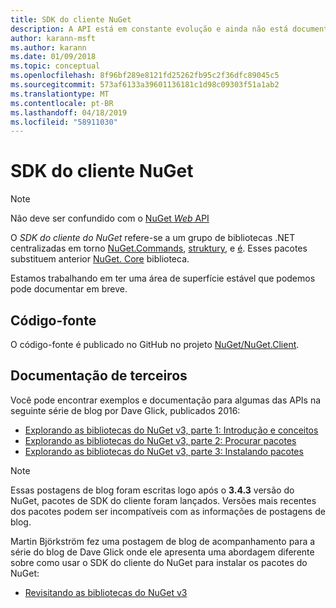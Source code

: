 ```yaml
---
title: SDK do cliente NuGet
description: A API está em constante evolução e ainda não está documentado, mas os exemplos estão disponíveis no blog de Dave Glick.
author: karann-msft
ms.author: karann
ms.date: 01/09/2018
ms.topic: conceptual
ms.openlocfilehash: 8f96bf289e8121fd25262fb95c2f36dfc89045c5
ms.sourcegitcommit: 573af6133a39601136181c1d98c09303f51a1ab2
ms.translationtype: MT
ms.contentlocale: pt-BR
ms.lasthandoff: 04/18/2019
ms.locfileid: "58911030"
---
```

# <a name="nuget-client-sdk"></a>SDK do cliente NuGet

> [!Note]
> Não deve ser confundido com o [NuGet *Web* API](https://docs.microsoft.com/en-us/nuget/api/overview)

O *SDK do cliente do NuGet* refere-se a um grupo de bibliotecas .NET centralizadas em torno [NuGet.Commands](https://www.nuget.org/packages/NuGet.Commands), [struktury](https://www.nuget.org/packages/NuGet.Packaging), e [é](https://www.nuget.org/packages/NuGet.Protocol). Esses pacotes substituem anterior [NuGet. Core](https://www.nuget.org/packages/NuGet.Core/) biblioteca.

Estamos trabalhando em ter uma área de superfície estável que podemos pode documentar em breve.

## <a name="source-code"></a>Código-fonte

O código-fonte é publicado no GitHub no projeto [NuGet/NuGet.Client](https://github.com/NuGet/NuGet.Client).

## <a name="third-party-documentation"></a>Documentação de terceiros

Você pode encontrar exemplos e documentação para algumas das APIs na seguinte série de blog por Dave Glick, publicados 2016:

- [Explorando as bibliotecas do NuGet v3, parte 1: Introdução e conceitos](http://daveaglick.com/posts/exploring-the-nuget-v3-libraries-part-1)
- [Explorando as bibliotecas do NuGet v3, parte 2: Procurar pacotes](http://daveaglick.com/posts/exploring-the-nuget-v3-libraries-part-2)
- [Explorando as bibliotecas do NuGet v3, parte 3: Instalando pacotes](http://daveaglick.com/posts/exploring-the-nuget-v3-libraries-part-3)

> [!Note]
> Essas postagens de blog foram escritas logo após o **3.4.3** versão do NuGet, pacotes de SDK do cliente foram lançados.
> Versões mais recentes dos pacotes podem ser incompatíveis com as informações de postagens de blog.

Martin Björkström fez uma postagem de blog de acompanhamento para a série do blog de Dave Glick onde ele apresenta uma abordagem diferente sobre como usar o SDK do cliente do NuGet para instalar os pacotes do NuGet:

- [Revisitando as bibliotecas do NuGet v3](https://martinbjorkstrom.com/posts/2018-09-19-revisiting-nuget-client-libraries)
